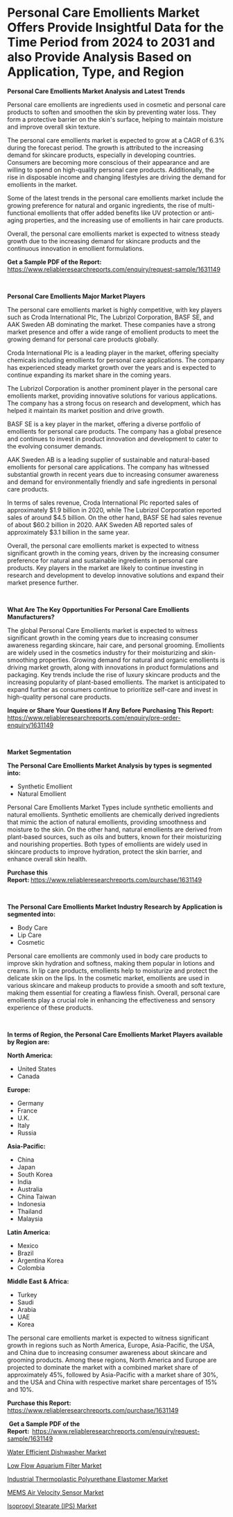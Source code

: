 <p><h1>Personal Care Emollients Market Offers Provide Insightful Data for the Time Period from 2024 to 2031 and also Provide Analysis Based on Application, Type, and Region</h1></p><p><strong>Personal Care Emollients Market Analysis and Latest Trends</strong></p>
<p><p>Personal care emollients are ingredients used in cosmetic and personal care products to soften and smoothen the skin by preventing water loss. They form a protective barrier on the skin's surface, helping to maintain moisture and improve overall skin texture.</p><p>The personal care emollients market is expected to grow at a CAGR of 6.3% during the forecast period. The growth is attributed to the increasing demand for skincare products, especially in developing countries. Consumers are becoming more conscious of their appearance and are willing to spend on high-quality personal care products. Additionally, the rise in disposable income and changing lifestyles are driving the demand for emollients in the market.</p><p>Some of the latest trends in the personal care emollients market include the growing preference for natural and organic ingredients, the rise of multi-functional emollients that offer added benefits like UV protection or anti-aging properties, and the increasing use of emollients in hair care products.</p><p>Overall, the personal care emollients market is expected to witness steady growth due to the increasing demand for skincare products and the continuous innovation in emollient formulations.</p></p>
<p><strong>Get a Sample PDF of the Report:&nbsp;</strong> <a href="https://www.reliableresearchreports.com/enquiry/request-sample/1631149">https://www.reliableresearchreports.com/enquiry/request-sample/1631149</a></p>
<p>&nbsp;</p>
<p><strong>Personal Care Emollients Major Market Players</strong></p>
<p><p>The personal care emollients market is highly competitive, with key players such as Croda International Plc, The Lubrizol Corporation, BASF SE, and AAK Sweden AB dominating the market. These companies have a strong market presence and offer a wide range of emollient products to meet the growing demand for personal care products globally.</p><p>Croda International Plc is a leading player in the market, offering specialty chemicals including emollients for personal care applications. The company has experienced steady market growth over the years and is expected to continue expanding its market share in the coming years.</p><p>The Lubrizol Corporation is another prominent player in the personal care emollients market, providing innovative solutions for various applications. The company has a strong focus on research and development, which has helped it maintain its market position and drive growth.</p><p>BASF SE is a key player in the market, offering a diverse portfolio of emollients for personal care products. The company has a global presence and continues to invest in product innovation and development to cater to the evolving consumer demands.</p><p>AAK Sweden AB is a leading supplier of sustainable and natural-based emollients for personal care applications. The company has witnessed substantial growth in recent years due to increasing consumer awareness and demand for environmentally friendly and safe ingredients in personal care products.</p><p>In terms of sales revenue, Croda International Plc reported sales of approximately $1.9 billion in 2020, while The Lubrizol Corporation reported sales of around $4.5 billion. On the other hand, BASF SE had sales revenue of about $60.2 billion in 2020. AAK Sweden AB reported sales of approximately $3.1 billion in the same year.</p><p>Overall, the personal care emollients market is expected to witness significant growth in the coming years, driven by the increasing consumer preference for natural and sustainable ingredients in personal care products. Key players in the market are likely to continue investing in research and development to develop innovative solutions and expand their market presence further.</p></p>
<p>&nbsp;</p>
<p><strong>What Are The Key Opportunities For Personal Care Emollients Manufacturers?</strong></p>
<p><p>The global Personal Care Emollients market is expected to witness significant growth in the coming years due to increasing consumer awareness regarding skincare, hair care, and personal grooming. Emollients are widely used in the cosmetics industry for their moisturizing and skin-smoothing properties. Growing demand for natural and organic emollients is driving market growth, along with innovations in product formulations and packaging. Key trends include the rise of luxury skincare products and the increasing popularity of plant-based emollients. The market is anticipated to expand further as consumers continue to prioritize self-care and invest in high-quality personal care products.</p></p>
<p><strong>Inquire or Share Your Questions If Any Before Purchasing This Report:</strong> <a href="https://www.reliableresearchreports.com/enquiry/pre-order-enquiry/1631149">https://www.reliableresearchreports.com/enquiry/pre-order-enquiry/1631149</a></p>
<p>&nbsp;</p>
<p><strong>Market Segmentation</strong></p>
<p><strong>The Personal Care Emollients Market Analysis by types is segmented into:</strong></p>
<p><ul><li>Synthetic Emollient</li><li>Natural Emollient</li></ul></p>
<p><p>Personal Care Emollients Market Types include synthetic emollients and natural emollients. Synthetic emollients are chemically derived ingredients that mimic the action of natural emollients, providing smoothness and moisture to the skin. On the other hand, natural emollients are derived from plant-based sources, such as oils and butters, known for their moisturizing and nourishing properties. Both types of emollients are widely used in skincare products to improve hydration, protect the skin barrier, and enhance overall skin health.</p></p>
<p><strong>Purchase this Report:&nbsp;</strong><a href="https://www.reliableresearchreports.com/purchase/1631149">https://www.reliableresearchreports.com/purchase/1631149</a></p>
<p>&nbsp;</p>
<p><strong>The Personal Care Emollients Market Industry Research by Application is segmented into:</strong></p>
<p><ul><li>Body Care</li><li>Lip Care</li><li>Cosmetic</li></ul></p>
<p><p>Personal care emollients are commonly used in body care products to improve skin hydration and softness, making them popular in lotions and creams. In lip care products, emollients help to moisturize and protect the delicate skin on the lips. In the cosmetic market, emollients are used in various skincare and makeup products to provide a smooth and soft texture, making them essential for creating a flawless finish. Overall, personal care emollients play a crucial role in enhancing the effectiveness and sensory experience of these products.</p></p>
<p>&nbsp;</p>
<p><strong>In terms of Region, the Personal Care Emollients Market Players available by Region are:</strong></p>
<p>
    <p> <strong> North America: </strong>
        <ul>
            <li>United States</li>
            <li>Canada</li>
        </ul>
        </p> 
    <p> <strong> Europe: </strong>
        <ul>
            <li>Germany</li>
            <li>France</li>
            <li>U.K.</li>
            <li>Italy</li>
            <li>Russia</li>
        </ul>
        </p> 
    <p> <strong> Asia-Pacific: </strong>
        <ul>
            <li>China</li>
            <li>Japan</li>
            <li>South Korea</li>
            <li>India</li>
            <li>Australia</li>
            <li>China Taiwan</li>
            <li>Indonesia</li>
            <li>Thailand</li>
            <li>Malaysia</li>
        </ul>
        </p> 
    <p> <strong> Latin America: </strong>
        <ul>
            <li>Mexico</li>
            <li>Brazil</li>
            <li>Argentina Korea</li>
            <li>Colombia</li>
        </ul>
        </p> 
    <p> <strong> Middle East & Africa: </strong>
        <ul>
            <li>Turkey</li>
            <li>Saudi</li>
            <li>Arabia</li>
            <li>UAE</li>
            <li>Korea</li>
        </ul>
    </p>
    </p>
<p><p>The personal care emollients market is expected to witness significant growth in regions such as North America, Europe, Asia-Pacific, the USA, and China due to increasing consumer awareness about skincare and grooming products. Among these regions, North America and Europe are projected to dominate the market with a combined market share of approximately 45%, followed by Asia-Pacific with a market share of 30%, and the USA and China with respective market share percentages of 15% and 10%.</p></p>
<p><strong>Purchase this Report: </strong><a href="https://www.reliableresearchreports.com/purchase/1631149">https://www.reliableresearchreports.com/purchase/1631149</a></p>
<p>&nbsp;<strong>Get a Sample PDF of the Report:&nbsp;&nbsp;</strong><a href="https://www.reliableresearchreports.com/enquiry/request-sample/1631149">https://www.reliableresearchreports.com/enquiry/request-sample/1631149</a></p>
<p><strong></strong></p>
<p><p><a href="https://view.publitas.com/reportprime-1/water-efficient-dishwasher-market-size-share-trends-analysis-report-by-application-regional-outlook-competitive-strategies-and-segment-forecasts-2024-2031/">Water Efficient Dishwasher Market</a></p><p><a href="https://view.publitas.com/reportprime-1/low-flow-aquarium-filter-market-size-growth-outlook-from-2024-to-2031-projecting-at-markets-trends-analysis-by-application-regional-outlook-and-revenue/">Low Flow Aquarium Filter Market</a></p><p><a href="https://meowing-canidae-761.notion.site/Industrial-Thermoplastic-Polyurethane-Elastomer-Market-Offers-Provide-Insightful-Data-for-the-Time-P-0311148349a94d0b808a7a00fcda114f">Industrial Thermoplastic Polyurethane Elastomer Market</a></p><p><a href="https://sudsy-motorcycle-bbc.notion.site/MEMS-Air-Velocity-Sensor-Market-Size-Market-Share-and-Global-Market-Analysis-Report-2024-2031-be47c6bab34f474f9a3fdf67503ae289">MEMS Air Velocity Sensor Market</a></p><p><a href="https://military-diascia-e68.notion.site/Global-Isopropyl-Stearate-IPS-Market-by-Types-Applications-and-Major-Players-with-Regional-Grow-8e62508c4a984a0ab88b42b72cc4f3b2">Isopropyl Stearate (IPS) Market</a></p></p>